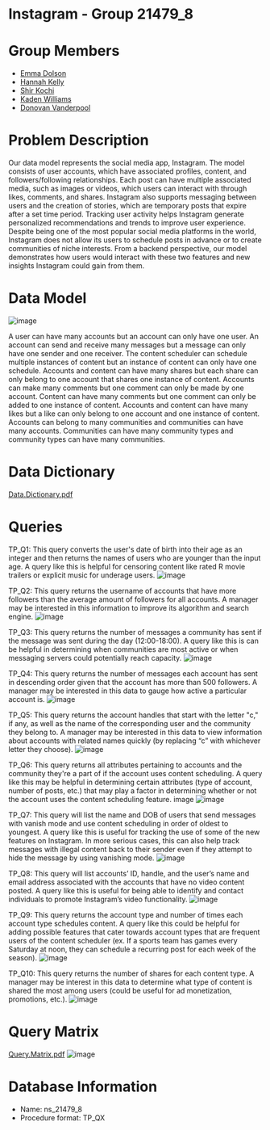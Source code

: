 # Instagram - Group 21479_8

# Group Members
- [Emma Dolson](https://github.com/eld49325/EmmaDolson_MIST4610GroupProject1#21479_8-members)
- [Hannah Kelly](https://github.com/hannahkelly98765/MIST-4610)
- [Shir Kochi](https://github.com/shirkorchi/GroupProject1)
- [Kaden Williams](https://github.com/kadenwilliams1/21479_-8)
- [Donovan Vanderpool](https://github.com/donovanv2/MIST4610/)

# Problem Description
Our data model represents the social media app, Instagram. The model consists of user accounts, which have associated profiles, content, and followers/following relationships. Each post can have multiple associated media, such as images or videos, which users can interact with through likes, comments, and shares. Instagram also supports messaging between users and the creation of stories, which are temporary posts that expire after a set time period. Tracking user activity helps Instagram generate personalized recommendations and trends to improve user experience. Despite being one of the most popular social media platforms in the world, Instagram does not allow its users to schedule posts in advance or to create communities of niche interests. From a backend perspective, our model demonstrates how users would interact with these two features and new insights Instagram could gain from them.

# Data Model
![image](https://user-images.githubusercontent.com/128431687/229206827-5b3a354d-d66f-47c4-8aea-3a7e74c22aea.png)

A user can have many accounts but an account can only have one user. An account can send and receive many messages but a message can only have one sender and one receiver. The content scheduler can schedule multiple instances of content but an instance of content can only have one schedule. Accounts and content can have many shares but each share can only belong to one account that shares one instance of content. Accounts can make many comments but one comment can only be made by one account. Content can have many comments but one comment can only be added to one instance of content. Accounts and content can have many likes but a like can only belong to one account and one instance of content. Accounts can belong to many communities and communities can have many accounts. Communities can have many community types and community types can have many communities.

# Data Dictionary 
[Data.Dictionary.pdf](https://github.com/shirkorchi/GroupProject1/files/11125146/Data.Dictionary.pdf)

# Queries
TP_Q1: This query converts the user's date of birth into their age as an integer and then returns the names of users who are younger than the input age. A query like this is helpful for censoring content like rated R movie trailers or explicit music for underage users.
![image](https://user-images.githubusercontent.com/128431687/229207632-a2cb0882-bce8-4af6-aca9-3efeb2387121.png)

TP_Q2: This query returns the username of accounts that have more followers than the average amount of followers for all accounts. A manager may be interested in this information to improve its algorithm and search engine. 
![image](https://user-images.githubusercontent.com/128431687/229209390-d2ac8585-0316-4f7e-ae09-32a5ce190169.png)

TP_Q3: This query returns the number of messages a community has sent if the message was sent during the day (12:00-18:00). A query like this is can be helpful in determining when communities are most active or when messaging servers could potentially reach capacity.
![image](https://user-images.githubusercontent.com/128431687/229209419-56890b83-6592-4971-bbf5-ceb9994400ac.png)

TP_Q4: This query returns the number of messages each account has sent in descending order given that the account has more than 500 followers. A manager may be interested in this data to gauge how active a particular account is. 
![image](https://user-images.githubusercontent.com/128431687/229209464-a36e10b9-515b-443b-8a56-79da59f5c242.png)

TP_Q5: This query returns the account handles that start with the letter "c," if any, as well as the name of the corresponding user and the community they belong to. A manager may be interested in this data to view information about accounts with related names quickly (by replacing “c” with whichever letter they choose).
![image](https://user-images.githubusercontent.com/128431687/229209504-35701622-5574-408c-859f-a53a36a4916f.png)


TP_Q6: This query returns all attributes pertaining to accounts and the community they're a part of if the account uses content scheduling. A query like this may be helpful in determining certain attributes (type of account, number of posts, etc.) that may play a factor in determining whether or not the account uses the content scheduling feature. image
![image](https://user-images.githubusercontent.com/128431687/229209538-ead6aa96-29be-4420-b056-3ee247e3a583.png)


TP_Q7: This query will list the name and DOB of users that send messages with vanish mode and use content scheduling in order of oldest to youngest. A query like this is useful for tracking the use of some of the new features on Instagram. In more serious cases, this can also help track messages with illegal content back to their sender even if they attempt to hide the message by using vanishing mode. 
![image](https://user-images.githubusercontent.com/128431687/229209583-188dfce9-044c-4864-887f-da6e77217f4a.png)


TP_Q8: This query will list accounts’ ID, handle, and the user’s name and email address associated with the accounts that have no video content posted. A query like this is useful for being able to identify and contact individuals to promote Instagram’s video functionality. 
![image](https://user-images.githubusercontent.com/128431687/229209627-e9c7f27a-7b22-4778-9b3c-c236ee671904.png)


TP_Q9: This query returns the account type and number of times each account type schedules content. A query like this could be helpful for adding possible features that cater towards account types that are frequent users of the content scheduler (ex. If a sports team has games every Saturday at noon, they can schedule a recurring post for each week of the season). 
![image](https://user-images.githubusercontent.com/128431687/229209657-9455b615-3b7a-48bf-a10a-74e9698cbfb3.png)


TP_Q10: This query returns the number of shares for each content type. A manager may be interest in this data to determine what type of content is shared the most among users (could be useful for ad monetization, promotions, etc.). 
![image](https://user-images.githubusercontent.com/128431687/229209691-24906fcb-d71e-44c1-97dc-1b9c203c8e41.png)


# Query Matrix
[Query.Matrix.pdf](https://github.com/shirkorchi/GroupProject1/files/11125231/Query.Matrix.pdf)
![image](https://user-images.githubusercontent.com/128431687/229209891-824b2fcc-4c63-408c-addb-ea93b473f49f.png)

# Database Information
- Name: ns_21479_8
- Procedure format: TP_QX

